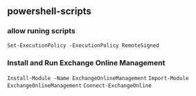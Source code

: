 ## powershell-scripts
### allow runing scripts
``` Set-ExecutionPolicy -ExecutionPolicy RemoteSigned ```

### Install and Run Exchange Online Management
``` Install-Module -Name ExchangeOnlineManagement ```
``` Import-Module ExchangeOnlineManagement ```
``` Connect-ExchangeOnline ```
